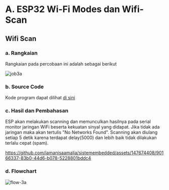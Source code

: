 # A. ESP32 Wi-Fi Modes dan Wifi-Scan

## Wifi Scan

### a. Rangkaian
Rangkaian pada percobaan ini adalah sebagai berikut

![job3a](https://github.com/iamanisaamalia/sistemembedded/assets/147674408/a37af924-187d-41d9-8d78-a6316d5a189b)


### b. Source Code
Kode program dapat dilihat <a href="https://github.com/iamanisaamalia/sistemembedded/blob/main/jobsheet%203/a.%20Wifi%20Scan/wifi_scan/wifi_scan.ino">di sini</a>

### c. Hasil dan Pembahasan
ESP akan melakukan scanning dan memunculkan hasilnya pada serial monitor jaringan WiFi beserta kekuatan sinyal yang didapat. Jika tidak ada jaringan maka akan tertulis "No Networks Found". Scanning akan diulang setiap 5 detik karena terdapat delay(5000) dan lebih baik tidak dilakukan terlalu cepat (spam).

https://github.com/iamanisaamalia/sistemembedded/assets/147674408/90166337-83b0-44d6-b078-5228801bddc4

### d. Flowchart

![flow-3a](https://github.com/farhanhisyam/sistemEmbedded/assets/94108385/6603d3db-2392-4656-9ed4-d553c5f49401)
